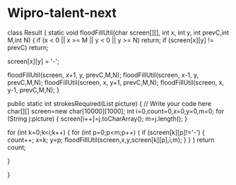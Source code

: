 # Wipro-talent-next
class Result { static void floodFillUtil(char screen[][], int x, int y, int prevC,int M,int N) { if (x < 0 || x >= M || y < 0 || y >= N) return; if (screen[x][y] != prevC) return;

screen[x][y] = '-';

floodFillUtil(screen, x+1, y, prevC,M,N); floodFillUtil(screen, x-1, y, prevC,M,N); floodFillUtil(screen, x, y+1, prevC,M,N); floodFillUtil(screen, x, y-1, prevC,M,N); }

public static int strokesRequired(List picture) { // Write your code here char[][] screen=new char[10000][1000]; int i=0,count=0,x=0,y=0,m=0; for (String j:picture) { screen[i++]=j.toCharArray(); m=j.length(); }

for (int k=0;k<i;k++) { for (int p=0;p<m;p++) { if (screen[k][p]!='-') { count++; x=k; y=p; floodFillUtil(screen,x,y,screen[k][p],i,m); } } } return count;

}

}

